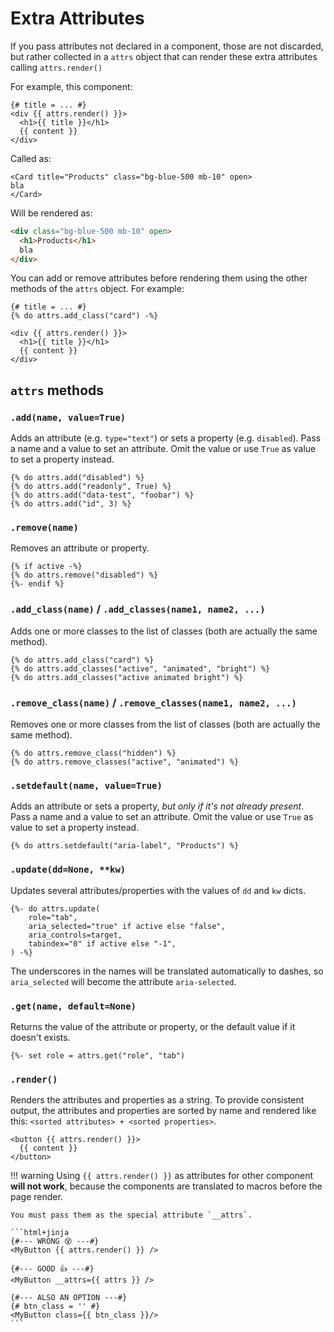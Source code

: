 # Extra Attributes

If you pass attributes not declared in a component, those are not discarded, but rather collected in a `attrs` object that can render these extra attributes calling `attrs.render()`

For example, this component:

```html+jinja title="components/Card.jinja"
{# title = ... #}
<div {{ attrs.render() }}>
  <h1>{{ title }}</h1>
  {{ content }}
</div>
```

Called as:

```html+jinja
<Card title="Products" class="bg-blue-500 mb-10" open>
bla
</Card>
```

Will be rendered as:

```html
<div class="bg-blue-500 mb-10" open>
  <h1>Products</h1>
  bla
</div>
```

You can add or remove attributes before rendering them using the other methods of the `attrs` object. For example:

```html+jinja
{# title = ... #}
{% do attrs.add_class("card") -%}

<div {{ attrs.render() }}>
  <h1>{{ title }}</h1>
  {{ content }}
</div>
```

## `attrs` methods

### `.add(name, value=True)`

Adds an attribute (e.g. `type="text"`) or sets a property (e.g. `disabled`). Pass a name and a value to set an attribute. Omit the value or use `True` as value to set a property instead.

```html+jinja
{% do attrs.add("disabled") %}
{% do attrs.add("readonly", True) %}
{% do attrs.add("data-test", "foobar") %}
{% do attrs.add("id", 3) %}
```

### `.remove(name)`

Removes an attribute or property.

```html+jinja
{% if active -%}
{% do attrs.remove("disabled") %}
{%- endif %}
```

### `.add_class(name)` / `.add_classes(name1, name2, ...)`

Adds one or more classes to the list of classes
(both are actually the same method).

```html+jinja
{% do attrs.add_class("card") %}
{% do attrs.add_classes("active", "animated", "bright") %}
{% do attrs.add_classes("active animated bright") %}
```

### `.remove_class(name)` / `.remove_classes(name1, name2, ...)`

Removes one or more classes from the list of classes
(both are actually the same method).

```html+jinja
{% do attrs.remove_class("hidden") %}
{% do attrs.remove_classes("active", "animated") %}
```

### `.setdefault(name, value=True)`

Adds an attribute or sets a property, *but only if it's not already present*. Pass a name and a value to set an attribute. Omit the value or use `True` as value to set a property instead.

```html+jinja
{% do attrs.setdefault("aria-label", "Products") %}
```

### `.update(dd=None, **kw)`

Updates several attributes/properties with the values of `dd` and `kw` dicts.

```html+jinja
{%- do attrs.update(
    role="tab",
    aria_selected="true" if active else "false",
    aria_controls=target,
    tabindex="0" if active else "-1",
) -%}
```

The underscores in the names will be translated automatically to dashes, so `aria_selected` will become the attribute `aria-selected`.

### `.get(name, default=None)`

Returns the value of the attribute or property, or the default value if it doesn't exists.

```html+jinja
{%- set role = attrs.get("role", "tab")
```

### `.render()`

Renders the attributes and properties as a string.
To provide consistent output, the attributes and properties are sorted by name and rendered like this: `<sorted attributes> + <sorted properties>`.

```html+jinja
<button {{ attrs.render() }}>
  {{ content }}
</button>
```

!!! warning
    Using `{{ attrs.render() }}` as attributes for other component **will not work**, because the components are translated to macros before the page render.

    You must pass them as the special attribute `__attrs`.

    ```html+jinja
    {#--- WRONG 😵 ---#}
    <MyButton {{ attrs.render() }} />

    {#--- GOOD 👍 ---#}
    <MyButton __attrs={{ attrs }} />

    {#--- ALSO AN OPTION ---#}
    {# btn_class = '' #}
    <MyButton class={{ btn_class }}/>
    ```
